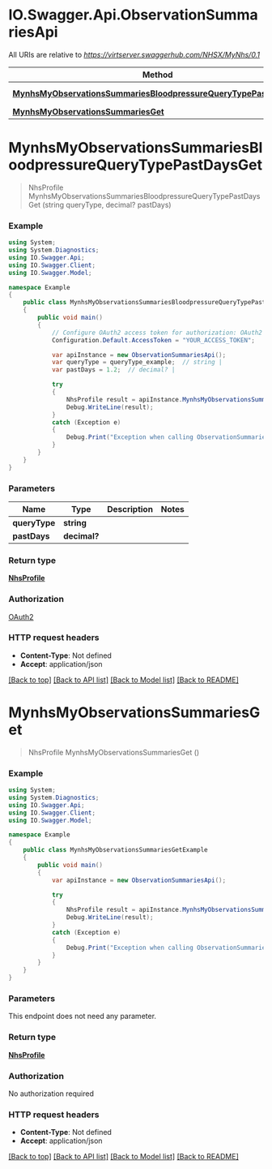 # IO.Swagger.Api.ObservationSummariesApi

All URIs are relative to *https://virtserver.swaggerhub.com/NHSX/MyNhs/0.1*

Method | HTTP request | Description
------------- | ------------- | -------------
[**MynhsMyObservationsSummariesBloodpressureQueryTypePastDaysGet**](ObservationSummariesApi.md#mynhsmyobservationssummariesbloodpressurequerytypepastdaysget) | **GET** /mynhs/my/observations/summaries/bloodpressure/{queryType}/{pastDays} | 
[**MynhsMyObservationsSummariesGet**](ObservationSummariesApi.md#mynhsmyobservationssummariesget) | **GET** /mynhs/my/observations/summaries | 

<a name="mynhsmyobservationssummariesbloodpressurequerytypepastdaysget"></a>
# **MynhsMyObservationsSummariesBloodpressureQueryTypePastDaysGet**
> NhsProfile MynhsMyObservationsSummariesBloodpressureQueryTypePastDaysGet (string queryType, decimal? pastDays)



### Example
```csharp
using System;
using System.Diagnostics;
using IO.Swagger.Api;
using IO.Swagger.Client;
using IO.Swagger.Model;

namespace Example
{
    public class MynhsMyObservationsSummariesBloodpressureQueryTypePastDaysGetExample
    {
        public void main()
        {
            // Configure OAuth2 access token for authorization: OAuth2
            Configuration.Default.AccessToken = "YOUR_ACCESS_TOKEN";

            var apiInstance = new ObservationSummariesApi();
            var queryType = queryType_example;  // string | 
            var pastDays = 1.2;  // decimal? | 

            try
            {
                NhsProfile result = apiInstance.MynhsMyObservationsSummariesBloodpressureQueryTypePastDaysGet(queryType, pastDays);
                Debug.WriteLine(result);
            }
            catch (Exception e)
            {
                Debug.Print("Exception when calling ObservationSummariesApi.MynhsMyObservationsSummariesBloodpressureQueryTypePastDaysGet: " + e.Message );
            }
        }
    }
}
```

### Parameters

Name | Type | Description  | Notes
------------- | ------------- | ------------- | -------------
 **queryType** | **string**|  | 
 **pastDays** | **decimal?**|  | 

### Return type

[**NhsProfile**](NhsProfile.md)

### Authorization

[OAuth2](../README.md#OAuth2)

### HTTP request headers

 - **Content-Type**: Not defined
 - **Accept**: application/json

[[Back to top]](#) [[Back to API list]](../README.md#documentation-for-api-endpoints) [[Back to Model list]](../README.md#documentation-for-models) [[Back to README]](../README.md)
<a name="mynhsmyobservationssummariesget"></a>
# **MynhsMyObservationsSummariesGet**
> NhsProfile MynhsMyObservationsSummariesGet ()



### Example
```csharp
using System;
using System.Diagnostics;
using IO.Swagger.Api;
using IO.Swagger.Client;
using IO.Swagger.Model;

namespace Example
{
    public class MynhsMyObservationsSummariesGetExample
    {
        public void main()
        {
            var apiInstance = new ObservationSummariesApi();

            try
            {
                NhsProfile result = apiInstance.MynhsMyObservationsSummariesGet();
                Debug.WriteLine(result);
            }
            catch (Exception e)
            {
                Debug.Print("Exception when calling ObservationSummariesApi.MynhsMyObservationsSummariesGet: " + e.Message );
            }
        }
    }
}
```

### Parameters
This endpoint does not need any parameter.

### Return type

[**NhsProfile**](NhsProfile.md)

### Authorization

No authorization required

### HTTP request headers

 - **Content-Type**: Not defined
 - **Accept**: application/json

[[Back to top]](#) [[Back to API list]](../README.md#documentation-for-api-endpoints) [[Back to Model list]](../README.md#documentation-for-models) [[Back to README]](../README.md)
